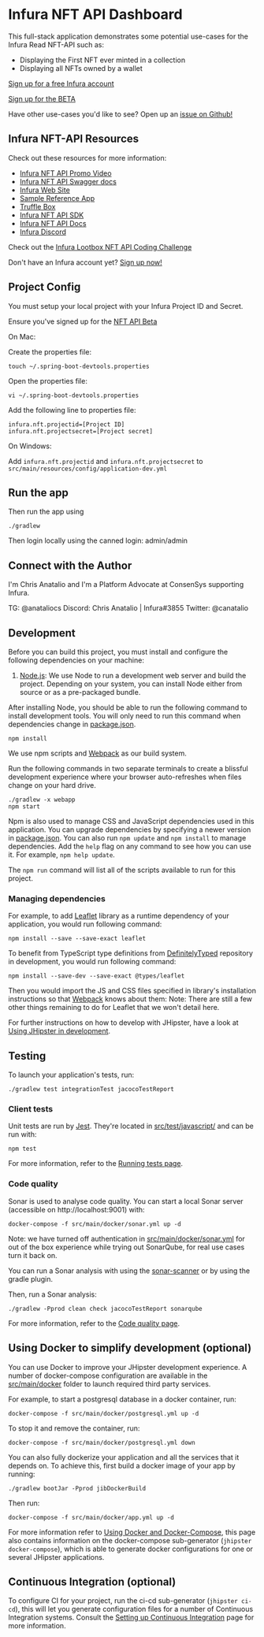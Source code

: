 # Infura NFT API Dashboard

This full-stack application demonstrates some potential use-cases for the Infura Read NFT-API such as:

- Displaying the First NFT ever minted in a collection
- Displaying all NFTs owned by a wallet

[Sign up for a free Infura account](https://infura.io/register?utm_source=github&utm_medium=devcommunity&utm_campaign=2022_Jul_devrel-sample-projects_content_content)

[Sign up for the BETA](https://infura.io/resources/apis/nft-api-beta-signup)

Have other use-cases you'd like to see?  Open up an [issue on Github!](https://github.com/anataliocs/Infura-NFT-Dashboard/issues)

## Infura NFT-API Resources

Check out these resources for more information:

- [Infura NFT API Promo Video](https://youtu.be/ERV_FbCDBIQ)
- [Infura NFT API Swagger docs](https://docs.api.infura.io/nft/)
- [Infura Web Site](https://infura.io/use-cases/nft)
- [Sample Reference App](https://github.com/anataliocs/Infura-NFT-Dashboard)
- [Truffle Box](https://github.com/truffle-box/nft-api-box)
- [Infura NFT API SDK](https://www.npmjs.com/package/@infura/sdk)
- [Infura NFT API Docs](https://docs.infura.io/infura/features/nft-sdk/how-to)
- [Infura Discord](https://discord.com/invite/vbx6jy6XC8)

Check out the [Infura Lootbox NFT API Coding Challenge](https://lootbox.consensys.net)

Don't have an Infura account yet?  [Sign up now!](https://infura.io/register?utm_source=github&utm_medium=devcommunity&utm_campaign=2022_Jul_devrel-sample-projects_content_content)

## Project Config

You must setup your local project with your Infura Project ID and Secret.  

Ensure you've signed up for the  [NFT API Beta](https://infura.io/resources/apis/nft-api-beta-signup)

On Mac:

Create the properties file:

`touch ~/.spring-boot-devtools.properties`

Open the properties file:

`vi ~/.spring-boot-devtools.properties`

Add the following line to properties file:

```
infura.nft.projectid=[Project ID]
infura.nft.projectsecret=[Project secret]
```

On Windows:

Add `infura.nft.projectid` and `infura.nft.projectsecret` to `src/main/resources/config/application-dev.yml`

## Run the app

Then run the app using

`./gradlew`

Then login locally using the canned login: admin/admin

## Connect with the Author

I'm Chris Anatalio and I'm a Platform Advocate at ConsenSys supporting Infura.

TG: @anataliocs
Discord: Chris Anatalio | Infura#3855
Twitter: @canatalio

## Development

Before you can build this project, you must install and configure the following dependencies on your machine:

1. [Node.js][]: We use Node to run a development web server and build the project.
   Depending on your system, you can install Node either from source or as a pre-packaged bundle.

After installing Node, you should be able to run the following command to install development tools.
You will only need to run this command when dependencies change in [package.json](package.json).

```
npm install
```

We use npm scripts and [Webpack][] as our build system.

Run the following commands in two separate terminals to create a blissful development experience where your browser
auto-refreshes when files change on your hard drive.

```
./gradlew -x webapp
npm start
```

Npm is also used to manage CSS and JavaScript dependencies used in this application. You can upgrade dependencies by
specifying a newer version in [package.json](package.json). You can also run `npm update` and `npm install` to manage dependencies.
Add the `help` flag on any command to see how you can use it. For example, `npm help update`.

The `npm run` command will list all of the scripts available to run for this project.

### Managing dependencies

For example, to add [Leaflet][] library as a runtime dependency of your application, you would run following command:

```
npm install --save --save-exact leaflet
```

To benefit from TypeScript type definitions from [DefinitelyTyped][] repository in development, you would run following command:

```
npm install --save-dev --save-exact @types/leaflet
```

Then you would import the JS and CSS files specified in library's installation instructions so that [Webpack][] knows about them:
Note: There are still a few other things remaining to do for Leaflet that we won't detail here.

For further instructions on how to develop with JHipster, have a look at [Using JHipster in development][].

## Testing

To launch your application's tests, run:

```
./gradlew test integrationTest jacocoTestReport
```

### Client tests

Unit tests are run by [Jest][]. They're located in [src/test/javascript/](src/test/javascript/) and can be run with:

```
npm test
```

For more information, refer to the [Running tests page][].

### Code quality

Sonar is used to analyse code quality. You can start a local Sonar server (accessible on http://localhost:9001) with:

```
docker-compose -f src/main/docker/sonar.yml up -d
```

Note: we have turned off authentication in [src/main/docker/sonar.yml](src/main/docker/sonar.yml) for out of the box experience while trying out SonarQube, for real use cases turn it back on.

You can run a Sonar analysis with using the [sonar-scanner](https://docs.sonarqube.org/display/SCAN/Analyzing+with+SonarQube+Scanner) or by using the gradle plugin.

Then, run a Sonar analysis:

```
./gradlew -Pprod clean check jacocoTestReport sonarqube
```

For more information, refer to the [Code quality page][].

## Using Docker to simplify development (optional)

You can use Docker to improve your JHipster development experience. A number of docker-compose configuration are available in the [src/main/docker](src/main/docker) folder to launch required third party services.

For example, to start a postgresql database in a docker container, run:

```
docker-compose -f src/main/docker/postgresql.yml up -d
```

To stop it and remove the container, run:

```
docker-compose -f src/main/docker/postgresql.yml down
```

You can also fully dockerize your application and all the services that it depends on.
To achieve this, first build a docker image of your app by running:

```
./gradlew bootJar -Pprod jibDockerBuild
```

Then run:

```
docker-compose -f src/main/docker/app.yml up -d
```

For more information refer to [Using Docker and Docker-Compose][], this page also contains information on the docker-compose sub-generator (`jhipster docker-compose`), which is able to generate docker configurations for one or several JHipster applications.

## Continuous Integration (optional)

To configure CI for your project, run the ci-cd sub-generator (`jhipster ci-cd`), this will let you generate configuration files for a number of Continuous Integration systems. Consult the [Setting up Continuous Integration][] page for more information.

[jhipster homepage and latest documentation]: https://www.jhipster.tech
[jhipster 7.8.1 archive]: https://www.jhipster.tech
[using jhipster in development]: https://www.jhipster.tech/development/
[using docker and docker-compose]: https://www.jhipster.tech/docker-compose
[using jhipster in production]: https://www.jhipster.tech/production/
[running tests page]: https://www.jhipster.tech/running-tests/
[code quality page]: https://www.jhipster.tech/code-quality/
[setting up continuous integration]: https://www.jhipster.tech/setting-up-ci/
[node.js]: https://nodejs.org/
[npm]: https://www.npmjs.com/
[webpack]: https://webpack.github.io/
[browsersync]: https://www.browsersync.io/
[jest]: https://facebook.github.io/jest/
[leaflet]: https://leafletjs.com/
[definitelytyped]: https://definitelytyped.org/
